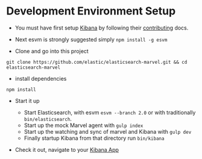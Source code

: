 # Development Environment Setup

- You must have first setup [Kibana](https://github.com/elastic/kibana) by following their [contributing](https://github.com/elastic/kibana/blob/master/CONTRIBUTING.md) docs.

- Next esvm is strongly suggested simply `npm install -g esvm`

- Clone and go into this project
```
git clone https://github.com/elastic/elasticsearch-marvel.git && cd elasticsearch-marvel
```
- install dependencies
```
npm install
```
- Start it up
  - Start Elasticsearch, with esvm `esvm --branch 2.0` or with traditionally `bin/elasticsearch`.
  - Start up the mock Marvel agent with `gulp index`
  - Start up the watching and sync of marvel and Kibana with `gulp dev`
  - Finally startup Kibana from that directory run `bin/kibana`

- Check it out, navigate to your [Kibana App](http://localhost:5601)
